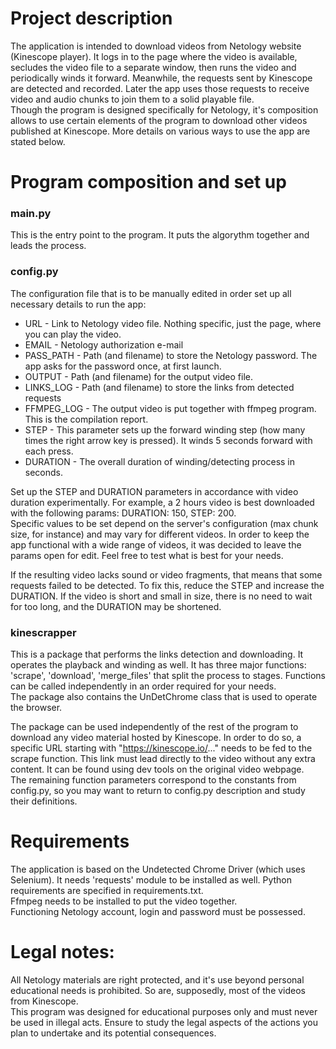 # Project description
The application is intended to download videos from Netology website (Kinescope player). It logs in 
to the page where the video is available, secludes the video file to a separate window, then runs the 
video and periodically winds it forward. Meanwhile, the requests sent by Kinescope are detected and recorded.
Later the app uses those requests to receive video and audio chunks to join them to a solid playable file.  
Though the program is designed specifically for Netology, it's composition allows to use certain elements
of the program to download other videos published at Kinescope. More details on various ways to use the app
are stated below.

# Program composition and set up
### main.py
This is the entry point to the program. It puts the algorythm together and leads the process.

### config.py
The configuration file that is to be manually edited in order set up all necessary details to run the 
app:
- URL -  Link to Netology video file. Nothing specific, just the page, where you can play the video.
- EMAIL - Netology authorization e-mail
- PASS_PATH - Path (and filename) to store the Netology password. The app asks for the password once, at first launch.
- OUTPUT - Path (and filename) for the output video file.
- LINKS_LOG - Path (and filename) to store the links from detected requests
- FFMPEG_LOG - The output video is put together with ffmpeg program. This is the compilation report.
- STEP - This parameter sets up the forward winding step (how many times the right arrow key is pressed).
It winds 5 seconds forward with each press.
- DURATION - The overall duration of winding/detecting process in seconds. 

Set up the STEP and DURATION parameters in accordance with video duration experimentally. For example, a 
2 hours video is best downloaded with the following params: DURATION: 150, STEP: 200.  
Specific values to be set depend on the server's configuration (max chunk size, for instance) and may vary for
different videos. In order to keep the app functional with a wide range of videos, it was decided to leave
the params open for edit. Feel free to test what is best for your needs.  

If the resulting video lacks sound or video fragments, that means that some requests failed to be detected. To fix this, reduce the STEP and 
increase the DURATION. If the video is short and small in size, there is no need to wait for too long, and
the DURATION may be shortened.

### kinescrapper
This is a package that performs the links detection and downloading. It operates the playback and winding as well.
It has three major functions: 'scrape', 'download', 'merge_files' that split the process to stages. Functions
can be called independently in an order required for your needs.  
The package also contains the UnDetChrome class that is used to operate the browser.  

The package can be used independently of the rest of the program to download any video material hosted by 
Kinescope. In order to do so, a specific URL starting with "https://kinescope.io/..." needs to be fed to the scrape function.
This link must lead directly to the video without any extra content. It can be found using dev tools on the original video webpage.  
The remaining function parameters correspond to the constants from config.py, so you may want to return
to config.py description and study their definitions.

# Requirements
The application is based on the Undetected Chrome Driver (which uses Selenium). It needs 'requests' module to be
installed as well. Python requirements are specified in requirements.txt.   
Ffmpeg needs to be installed to put the video together.  
Functioning Netology account, login and password must be possessed.  

# Legal notes: 
All Netology materials are right protected, and it's use beyond personal educational needs is prohibited. So are, 
supposedly, most of the videos from Kinescope.  
This program was designed for educational purposes only and must never be used in illegal acts. Ensure to study the legal
aspects of the actions you plan to undertake and its potential consequences.
